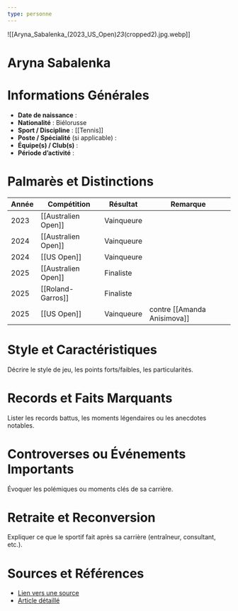 ```yaml
---
type: personne
---
```

![[Aryna_Sabalenka_(2023_US_Open)_23_(cropped2).jpg.webp]]
# Aryna Sabalenka

# Informations Générales
- **Date de naissance** :  
- **Nationalité** :  Biélorusse
- **Sport / Discipline** : [[Tennis]]
- **Poste / Spécialité** (si applicable) :  
- **Équipe(s) / Club(s)** :  
- **Période d’activité** :  

# Palmarès et Distinctions
| Année | Compétition         | Résultat   | Remarque                    |
| ----- | ------------------- | ---------- | --------------------------- |
| 2023  | [[Australien Open]] | Vainqueure |                             |
| 2024  | [[Australien Open]] | Vainqueure |                             |
| 2024  | [[US Open]]         | Vainqueure |                             |
| 2025  | [[Australien Open]] | Finaliste  |                             |
| 2025  | [[Roland-Garros]]   | Finaliste  |                             |
| 2025  | [[US Open]]         | Vainqueure | contre [[Amanda Anisimova]] |

# Style et Caractéristiques
Décrire le style de jeu, les points forts/faibles, les particularités.

# Records et Faits Marquants
Lister les records battus, les moments légendaires ou les anecdotes notables.

# Controverses ou Événements Importants
Évoquer les polémiques ou moments clés de sa carrière.

# Retraite et Reconversion
Expliquer ce que le sportif fait après sa carrière (entraîneur, consultant, etc.).

# Sources et Références
- [Lien vers une source](#)
- [Article détaillé](#)
